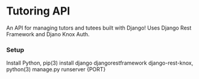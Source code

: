# Tutoring API
An API for managing tutors and tutees built with Django!
Uses Django Rest Framework and Djano Knox Auth.

### Setup
Install Python, 
pip(3) install django djangorestframework django-rest-knox,
python(3) manage.py runserver {PORT} 
